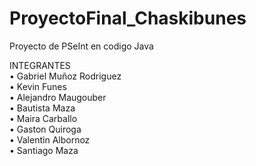 # ProyectoFinal_Chaskibunes
Proyecto de PSeInt en codigo Java

INTEGRANTES   
•	Gabriel Muñoz Rodriguez  
•	Kevin Funes  
•	Alejandro Maugouber  
•	Bautista Maza  
•	Maira Carballo  
•	Gaston Quiroga  
•	Valentin Albornoz  
•	Santiago Maza  
